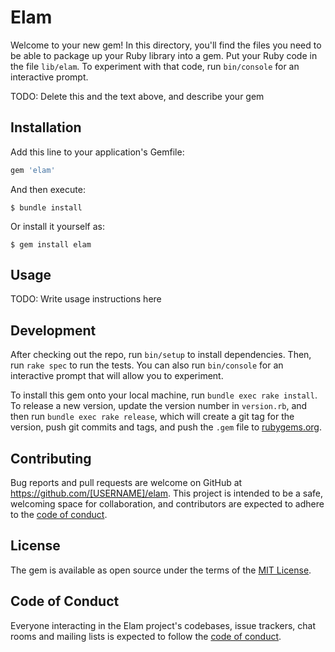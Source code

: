# Elam

Welcome to your new gem! In this directory, you'll find the files you need to be able to package up your Ruby library into a gem. Put your Ruby code in the file `lib/elam`. To experiment with that code, run `bin/console` for an interactive prompt.

TODO: Delete this and the text above, and describe your gem

## Installation

Add this line to your application's Gemfile:

```ruby
gem 'elam'
```

And then execute:

    $ bundle install

Or install it yourself as:

    $ gem install elam

## Usage

TODO: Write usage instructions here

## Development

After checking out the repo, run `bin/setup` to install dependencies. Then, run `rake spec` to run the tests. You can also run `bin/console` for an interactive prompt that will allow you to experiment.

To install this gem onto your local machine, run `bundle exec rake install`. To release a new version, update the version number in `version.rb`, and then run `bundle exec rake release`, which will create a git tag for the version, push git commits and tags, and push the `.gem` file to [rubygems.org](https://rubygems.org).

## Contributing

Bug reports and pull requests are welcome on GitHub at https://github.com/[USERNAME]/elam. This project is intended to be a safe, welcoming space for collaboration, and contributors are expected to adhere to the [code of conduct](https://github.com/[USERNAME]/elam/blob/master/CODE_OF_CONDUCT.md).


## License

The gem is available as open source under the terms of the [MIT License](https://opensource.org/licenses/MIT).

## Code of Conduct

Everyone interacting in the Elam project's codebases, issue trackers, chat rooms and mailing lists is expected to follow the [code of conduct](https://github.com/[USERNAME]/elam/blob/master/CODE_OF_CONDUCT.md).
